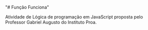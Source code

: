 "# Função Funciona" 

Atividade de Lógica de programação em JavaScript proposta pelo Professor Gabriel Augusto do Instituto Proa.
